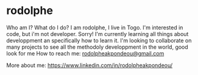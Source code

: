 # rodolphe
Who am I? What do I do?
I am rodolphe, I live in Togo. 
I'm interested in code, but i'm not developer. Sorry! 
I'm currently learning all things about developpment an specifically how to learn it.
I'm looking to collaborate on many projects to see all the methodoly developpment in the world, good look for me
How to reach me: rodolpheakpondeou@gmail.com

More about me: https://www.linkedin.com/in/rodolpheakpondeou/
